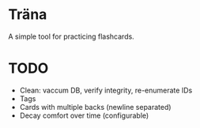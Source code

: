 # Träna

A simple tool for practicing flashcards.

# TODO

- Clean: vaccum DB, verify integrity, re-enumerate IDs
- Tags
- Cards with multiple backs (newline separated)
- Decay comfort over time (configurable)
